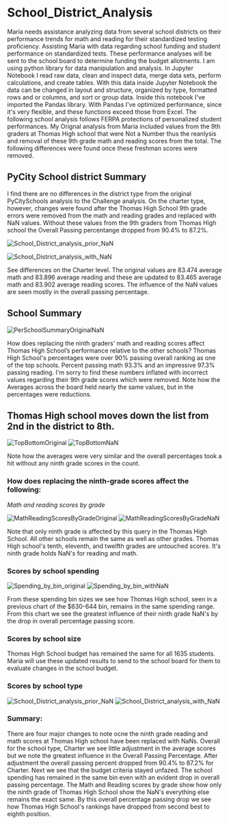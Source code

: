 # School_District_Analysis

Maria needs assistance analyzing data from several school districts on their performance trends for math and reading for their standardized testing proficiency. Assisting Maria with data regarding school funding and student performance on standardized tests. These performance analyses will be sent to the school board to determine funding the budget allotments. I am using python library for data manipulation and analysis. In Jupyter Notebook I read raw data, clean and inspect data, merge data sets, perform calculations, and create tables. With this data inside Jupyter Notebook the data can be changed in layout and structure, organized by type, formatted rows and or columns, and sort or group data. Inside this notebook I've imported the Pandas library. With Pandas I've optimized performance, since it's very flexible, and these functions exceed those from Excel.
The following school analysis follows FERPA protections of personalized student performances. My Orignal analysis from Maria included values from the 9th graders at Thomas High school that were Not a Number thus the reanlysis and removal of these 9th grade math and reading scores from the total. The following differences were found once these freshman scores were removed. 



## PyCity School district Summary
I find there are no differences in the district type from the original PyCitySchools analysis to the Challenge analysis. On the charter type, however, changes were found after the Thomas High School 9th grade errors were removed from the math and reading grades and replaced with NaN values. Without these values from the 9th graders from Thomas High school the Overall Passing percentange dropped from 90.4% to 87.2%.

![School_District_analysis_prior_NaN](School_District_analysis_prior_NaN.png)

![School_District_analysis_with_NaN](School_District_analysis_with_NaN.png)

See differences on the Charter level. The original values are 83.474 average math and 83.896 average reading and these are updated to 83.465 average math and 83.902 average reading scores. The influence of the NaN values are seen mostly in the overall passing percentage. 

## School Summary 

![PerSchoolSummaryOriginalNaN](PerSchoolSummaryOriginalNaN.png)

How does replacing the ninth graders’ math and reading scores affect Thomas High School’s performance relative to the other schools? Thomas High School's percentages were over 90% passing overall ranking as one of the top schools. Percent passing math 93.3% and an impressive 97.3% passing reading. I'm sorry to find these numbers inflated with incorrect values regarding their 9th grade scores which were removed. Note how the Averages across the board held nearly the same values, but in the percentages were reductions. 



## Thomas High school moves down the list from 2nd in the district to 8th.

![TopBottomOriginal](TopBottomOriginal.png)
![TopBottomNaN](TopBottomNaN.png)

Note how the averages were very similar and the overall percentages took a hit without any ninth grade scores in the count. 

### How does replacing the ninth-grade scores affect the following:

*Math and reading scores by grade*

![MathReadingScoresByGradeOriginal](MathReadingScoresByGradeOriginal.png)
![MathReadingScoresByGradeNaN](MathReadingScoresByGradeNaN.png)

Note that only ninth grade is affected by this query in the Thomas High School. All other schools remain the same as well as other grades. Thomas High school's tenth, eleventh, and twelfth grades are untouched scores. It's ninth grade holds NaN's for reading and math. 

### Scores by school spending

![Spending_by_bin_original](Spending_by_bin_original.png)
![Spending_by_bin_withNaN](Spending_by_bin_withNaN.png)

From these spending bin sizes we see how Thomas High school, seen in a previous chart of the $630-644 bin, remains in the same spending range. From this chart we see the greatest influence of their ninth grade NaN's by the drop in overall percentage passing score. 

### Scores by school size

Thomas High School budget has remained the same for all 1635 students. Maria will use these updated results to send to the school board for them to evaluate changes in the school budget. 

### Scores by school type

![School_District_analysis_prior_NaN](School_District_analysis_prior_NaN.png)
![School_District_analysis_with_NaN](School_District_analysis_with_NaN.png)


### Summary:
There are four major changes to note ocne the ninth grade reading and math scores at Thomas High school have been replaced with NaNs. Overall for the school type, Charter we see little adjustment in the average scores but we note the greatest influence in the Overall Passing Percentage. After adjustment the overall passing percent dropped from 90.4% to 87.2% for Charter. Next we see that the budget criteria stayed unfazed. The school spending has remained in the same bin even with an evident drop in overall passing percentage. The Math and Reading scores by grade show how only the ninth grade of Thomas High School show the NaN's everything else remains the exact same. By this overall percentage passing drop we see how Thomas High School's rankings have dropped from second best to eighth position. 


